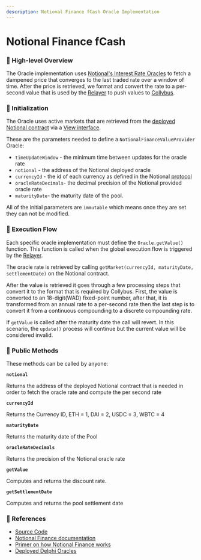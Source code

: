 ```yaml
---
description: Notional Finance fCash Oracle Implementation
---
```


# Notional Finance fCash

### 🔎 High-level Overview

The Oracle implementation uses [Notional's Interest Rate Oracles](https://docs.notional.finance/notional-v2/fcash-valuation/interest-rate-oracles) to fetch a dampened price that converges to the last traded rate over a window of time. After the price is retrieved, we format and convert the rate to a per-second value that is used by the [Relayer](../../relayer.md) to push values to [Collybus](../../../fiat/).

### 🐣 Initialization

The Oracle uses active markets that are retrieved from the [deployed Notional contract](https://docs.notional.finance/developer-documentation/#deployed-contract-addresses) via a [View interface](https://github.com/notional-finance/contracts-v2/blob/d89be9474e181b322480830501728ea625e853d0/interfaces/notional/NotionalViews.sol).&#x20;

These are the parameters needed to define a `NotionalFinanceValueProvider` Oracle:

* `timeUpdateWindow` - the minimum time between updates for the oracle rate
* `notional` - the address of the Notional deployed oracle
* `currencyId` - the id of each currency as defined in the Notional [protocol](https://docs.notional.finance/developer-documentation/off-chain/subgraph-reference#particularities-of-notionals-subgraph)
* `oracleRateDecimals`- the decimal precision of the Notional provided oracle rate
* `maturityDate`- the maturity date of the pool.

All of the initial parameters are `immutable` which means once they are set they can not be modified.

### 🌈 Execution Flow

Each specific oracle implementation must define the `Oracle.getValue()` function. This function is called when the global execution flow is triggered by the [Relayer](../../relayer.md). &#x20;

The oracle rate is retrieved by calling `getMarket(currencyId, maturityDate, settlementDate)` on the Notional contract.&#x20;

After the value is retrieved it goes through a few processing steps that convert it to the format that is required by Collybus. First, the value is converted to an 18-digit(WAD) fixed-point number, after that, it is transformed from an annual rate to a per-second rate then the last step is to convert it from a continuous compounding to a discrete compounding rate.

If `getValue` is called after the maturity date the call will revert. In this scenario, the `update()` process will continue but the current value will be considered invalid.

### 📑 Public Methods

These methods can be called by anyone:

**`notional`**

Returns the address of the deployed Notional contract that is needed in order to fetch the oracle rate and compute the per second rate

**`currencyId`**

Returns the Currency ID, ETH = 1, DAI = 2, USDC = 3, WBTC = 4

**`maturityDate`**

Returns the maturity date of the Pool

**`oracleRateDecimals`**

Returns the precision of the Notional oracle rate

**`getValue`**

Computes and returns the discount rate.

**`getSettlementDate`**

Computes and returns the pool settlement date

### 📘 References

* [Source Code](https://github.com/fiatdao/delphi/blob/26c91838d287a27e494c75a834fbafef303c090d/src/oracle\_implementations/discount\_rate/NotionalFinance/NotionalFinanceValueProvider.sol)
* [Notional Finance documentation](https://docs.notional.finance/notional-v2/)
* [Primer on how Notional Finance works](https://blog.notional.finance/how-notional-works/)
* [Deployed Delphi Oracles](https://github.com/fiatdao/changelog/tree/0693456e1938288734b79a24e9ac3be4a0ef6661/deployment)

